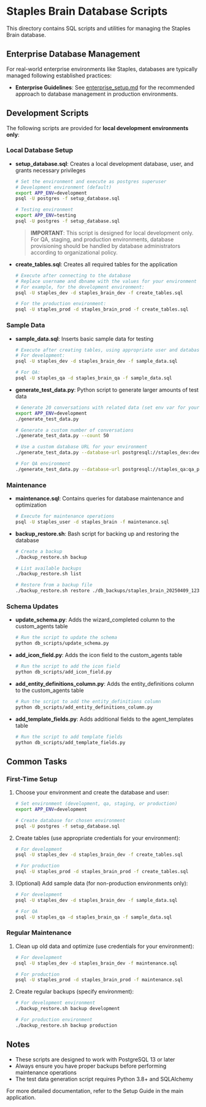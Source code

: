 # Staples Brain Database Scripts

This directory contains SQL scripts and utilities for managing the Staples Brain database.

## Enterprise Database Management

For real-world enterprise environments like Staples, databases are typically managed following established practices:

- **Enterprise Guidelines**: See [enterprise_setup.md](enterprise_setup.md) for the recommended approach to database management in production environments.

## Development Scripts

The following scripts are provided for **local development environments only**:

### Local Database Setup

- **setup_database.sql**: Creates a local development database, user, and grants necessary privileges
  ```bash
  # Set the environment and execute as postgres superuser
  # Development environment (default)
  export APP_ENV=development
  psql -U postgres -f setup_database.sql
  
  # Testing environment
  export APP_ENV=testing
  psql -U postgres -f setup_database.sql
  ```
  
  > **IMPORTANT**: This script is designed for local development only. For QA, staging, and production environments, database provisioning should be handled by database administrators according to organizational policy.

- **create_tables.sql**: Creates all required tables for the application
  ```bash
  # Execute after connecting to the database
  # Replace username and dbname with the values for your environment
  # For example, for the development environment:
  psql -U staples_dev -d staples_brain_dev -f create_tables.sql
  
  # For the production environment:
  psql -U staples_prod -d staples_brain_prod -f create_tables.sql
  ```

### Sample Data

- **sample_data.sql**: Inserts basic sample data for testing
  ```bash
  # Execute after creating tables, using appropriate user and database for your environment
  # For development:
  psql -U staples_dev -d staples_brain_dev -f sample_data.sql
  
  # For QA:
  psql -U staples_qa -d staples_brain_qa -f sample_data.sql
  ```

- **generate_test_data.py**: Python script to generate larger amounts of test data
  ```bash
  # Generate 20 conversations with related data (set env var for your environment)
  export APP_ENV=development
  ./generate_test_data.py
  
  # Generate a custom number of conversations
  ./generate_test_data.py --count 50
  
  # Use a custom database URL for your environment
  ./generate_test_data.py --database-url postgresql://staples_dev:dev_password@localhost/staples_brain_dev
  
  # For QA environment
  ./generate_test_data.py --database-url postgresql://staples_qa:qa_password@localhost/staples_brain_qa
  ```

### Maintenance

- **maintenance.sql**: Contains queries for database maintenance and optimization
  ```bash
  # Execute for maintenance operations
  psql -U staples_user -d staples_brain -f maintenance.sql
  ```

- **backup_restore.sh**: Bash script for backing up and restoring the database
  ```bash
  # Create a backup
  ./backup_restore.sh backup
  
  # List available backups
  ./backup_restore.sh list
  
  # Restore from a backup file
  ./backup_restore.sh restore ./db_backups/staples_brain_20250409_123456.dump
  ```

### Schema Updates

- **update_schema.py**: Adds the wizard_completed column to the custom_agents table
  ```bash
  # Run the script to update the schema
  python db_scripts/update_schema.py
  ```

- **add_icon_field.py**: Adds the icon field to the custom_agents table
  ```bash
  # Run the script to add the icon field
  python db_scripts/add_icon_field.py
  ```

- **add_entity_definitions_column.py**: Adds the entity_definitions column to the custom_agents table
  ```bash
  # Run the script to add the entity_definitions column
  python db_scripts/add_entity_definitions_column.py
  ```

- **add_template_fields.py**: Adds additional fields to the agent_templates table
  ```bash
  # Run the script to add template fields
  python db_scripts/add_template_fields.py
  ```

## Common Tasks

### First-Time Setup

1. Choose your environment and create the database and user:
   ```bash
   # Set environment (development, qa, staging, or production)
   export APP_ENV=development
   
   # Create database for chosen environment
   psql -U postgres -f setup_database.sql
   ```

2. Create tables (use appropriate credentials for your environment):
   ```bash
   # For development
   psql -U staples_dev -d staples_brain_dev -f create_tables.sql
   
   # For production
   psql -U staples_prod -d staples_brain_prod -f create_tables.sql
   ```

3. (Optional) Add sample data (for non-production environments only):
   ```bash
   # For development
   psql -U staples_dev -d staples_brain_dev -f sample_data.sql
   
   # For QA
   psql -U staples_qa -d staples_brain_qa -f sample_data.sql
   ```

### Regular Maintenance

1. Clean up old data and optimize (use credentials for your environment):
   ```bash
   # For development
   psql -U staples_dev -d staples_brain_dev -f maintenance.sql
   
   # For production
   psql -U staples_prod -d staples_brain_prod -f maintenance.sql
   ```

2. Create regular backups (specify environment):
   ```bash
   # For development environment
   ./backup_restore.sh backup development
   
   # For production environment
   ./backup_restore.sh backup production
   ```

## Notes

- These scripts are designed to work with PostgreSQL 13 or later
- Always ensure you have proper backups before performing maintenance operations
- The test data generation script requires Python 3.8+ and SQLAlchemy

For more detailed documentation, refer to the Setup Guide in the main application.